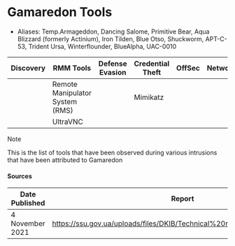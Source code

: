 # Gamaredon Tools
- Aliases: Temp.Armageddon, Dancing Salome, Primitive Bear, Aqua Blizzard (formerly Actinium), Iron Tilden, Blue Otso, Shuckworm, APT-C-53, Trident Ursa, Winterflounder, BlueAlpha, UAC-0010

| Discovery | RMM Tools | Defense Evasion | Credential Theft | OffSec | Networking | LOLBAS | Exfiltration |
|---|---|---|---|---|---|---|---|
| | Remote Manipulator System (RMS) | | Mimikatz | | | LOLBAS | |
| | UltraVNC | | | | | | |

> [!NOTE]
> This is the list of tools that have been observed during various intrusions that have been attributed to Gamaredon

#### Sources
| Date Published | Report |
|---|---|
| 4 November 2021 | https://ssu.gov.ua/uploads/files/DKIB/Technical%20report%20Armagedon.pdf |
